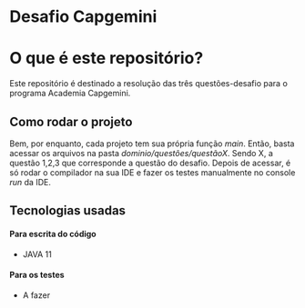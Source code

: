 # Desafio Capgemini
# O que é este repositório?
Este repositório é destinado a resolução das três questões-desafio para o programa Academia Capgemini. 

## Como rodar o projeto
Bem, por enquanto, cada projeto tem sua própria função *main*. Então, basta acessar os arquivos na pasta *dominio/questões/questãoX*. Sendo X, a questão 1,2,3 que corresponde a questão do desafio. Depois de acessar, é só rodar o compilador na sua IDE e fazer os testes manualmente no console *run* da IDE. 

## Tecnologias usadas
#### Para escrita do código 
* JAVA 11 
#### Para os testes
* A fazer
